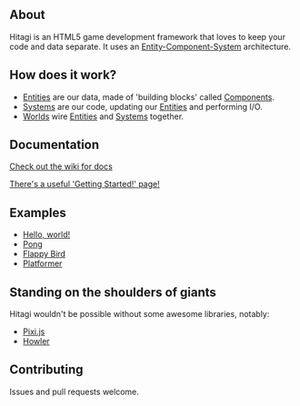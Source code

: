 ## About
Hitagi is an HTML5 game development framework that loves to keep your code and data separate. It uses an [Entity-Component-System](https://en.wikipedia.org/wiki/Entity_component_system) architecture.

## How does it work?
* [Entities](https://github.com/RoganMurley/hitagi.js/wiki/Entity) are our data, made of 'building blocks' called [Components](https://github.com/RoganMurley/hitagi.js/wiki/Component).
* [Systems](https://github.com/RoganMurley/hitagi.js/wiki/System) are our code, updating our [Entities](https://github.com/RoganMurley/hitagi.js/wiki/Entity) and performing I/O.
* [Worlds](https://github.com/RoganMurley/hitagi.js/wiki/World) wire [Entities](https://github.com/RoganMurley/hitagi.js/wiki/Entity) and [Systems](https://github.com/RoganMurley/hitagi.js/wiki/System) together.

## Documentation
[Check out the wiki for docs](https://github.com/RoganMurley/hitagi.js/wiki)

[There's a useful 'Getting Started!' page!](https://github.com/RoganMurley/hitagi.js/wiki/Getting-Started)

## Examples
* [Hello, world!](http://codepen.io/Purpwood/pen/dozPJw?editors=001)
* [Pong](http://codepen.io/Purpwood/pen/LVBdod?editors=001)
* [Flappy Bird](http://codepen.io/Purpwood/pen/xGmOLo?editors=001)
* [Platformer](http://codepen.io/Purpwood/pen/OVeodX?editors=001)

## Standing on the shoulders of giants
Hitagi wouldn't be possible without some awesome libraries, notably:
* [Pixi.js](https://github.com/pixijs/pixi.js)
* [Howler](https://github.com/goldfire/howler.js/)

## Contributing
Issues and pull requests welcome.
